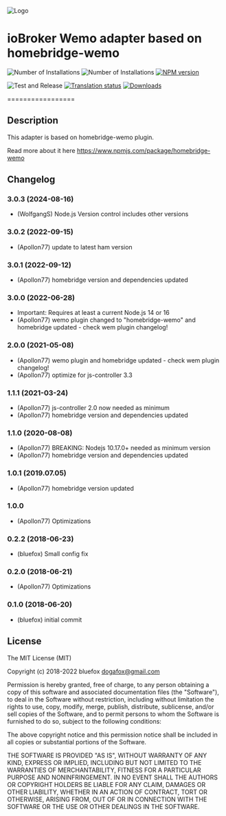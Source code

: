 ![Logo](admin/ham-wemo.png)
# ioBroker Wemo adapter based on homebridge-wemo
![Number of Installations](http://iobroker.live/badges/ham-wemo-installed.svg)
![Number of Installations](http://iobroker.live/badges/ham-wemo-stable.svg)
[![NPM version](http://img.shields.io/npm/v/iobroker.ham-wemo.svg)](https://www.npmjs.com/package/iobroker.ham-wemo)

![Test and Release](https://github.com/ioBroker/iobroker.ham-wemo/workflows/Test%20and%20Release/badge.svg)
[![Translation status](https://weblate.iobroker.net/widgets/adapters/-/ham-wemo/svg-badge.svg)](https://weblate.iobroker.net/engage/adapters/?utm_source=widget)
[![Downloads](https://img.shields.io/npm/dm/iobroker.ham-wemo.svg)](https://www.npmjs.com/package/iobroker.ham-wemo)

=================

## Description
This adapter is based on homebridge-wemo plugin.

Read more about it here https://www.npmjs.com/package/homebridge-wemo

## Changelog
### 3.0.3 (2024-08-16)
* (WolfgangS) Node.js Version control includes other versions

### 3.0.2 (2022-09-15)
* (Apollon77) update to latest ham version

### 3.0.1 (2022-09-12)
* (Apollon77) homebridge version and dependencies updated

### 3.0.0 (2022-06-28)
* Important: Requires at least a current Node.js 14 or 16
* (Apollon77) wemo plugin changed to "homebridge-wemo" and homebridge updated - check wem plugin changelog!

### 2.0.0 (2021-05-08)
* (Apollon77) wemo plugin and homebridge updated - check wem plugin changelog!
* (Apollon77) optimize for js-controller 3.3

### 1.1.1 (2021-03-24)
* (Apollon77) js-controller 2.0 now needed as minimum
* (Apollon77) homebridge version and dependencies updated

### 1.1.0 (2020-08-08)
* (Apollon77) BREAKING: Nodejs 10.17.0+ needed as minimum version
* (Apollon77) homebridge version and dependencies updated

### 1.0.1 (2019.07.05)
* (Apollon77) homebridge version updated

### 1.0.0
* (Apollon77) Optimizations

### 0.2.2 (2018-06-23)
* (bluefox) Small config fix

### 0.2.0 (2018-06-21)
* (Apollon77) Optimizations

### 0.1.0 (2018-06-20)
* (bluefox) initial commit

## License
The MIT License (MIT)

Copyright (c) 2018-2022 bluefox <dogafox@gmail.com>

Permission is hereby granted, free of charge, to any person obtaining a copy
of this software and associated documentation files (the "Software"), to deal
in the Software without restriction, including without limitation the rights
to use, copy, modify, merge, publish, distribute, sublicense, and/or sell
copies of the Software, and to permit persons to whom the Software is
furnished to do so, subject to the following conditions:

The above copyright notice and this permission notice shall be included in
all copies or substantial portions of the Software.

THE SOFTWARE IS PROVIDED "AS IS", WITHOUT WARRANTY OF ANY KIND, EXPRESS OR
IMPLIED, INCLUDING BUT NOT LIMITED TO THE WARRANTIES OF MERCHANTABILITY,
FITNESS FOR A PARTICULAR PURPOSE AND NONINFRINGEMENT. IN NO EVENT SHALL THE
AUTHORS OR COPYRIGHT HOLDERS BE LIABLE FOR ANY CLAIM, DAMAGES OR OTHER
LIABILITY, WHETHER IN AN ACTION OF CONTRACT, TORT OR OTHERWISE, ARISING FROM,
OUT OF OR IN CONNECTION WITH THE SOFTWARE OR THE USE OR OTHER DEALINGS IN
THE SOFTWARE.

